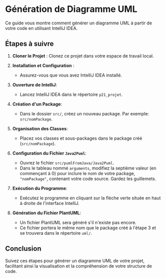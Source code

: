 # Génération de Diagramme UML

Ce guide vous montre comment générer un diagramme UML à partir de votre code en utilisant IntelliJ IDEA.

## Étapes à suivre

1. **Cloner le Projet** : Clonez ce projet dans votre espace de travail local.

2. **Installation et Configuration** :
    - Assurez-vous que vous avez IntelliJ IDEA installé.

3. **Ouverture de IntelliJ**:
   - Lancez IntelliJ IDEA dans le répertoire `p21_projet`.

4. **Création d'un Package**:
   - Dans le dossier `src/`, créez un nouveau package. Par exemple: `src/nomPackage`.

5. **Organisation des Classes**:
   - Placez vos classes et sous-packages dans le package créé (`src/nomPackage`).

6. **Configuration du Fichier `Java2Puml`**:
   - Ouvrez le fichier `src/pumlFromJava/Java2Puml`.
   - Dans le tableau nommé `arguments`, modifiez la septième valeur (en commençant à 0) pour inclure le nom de votre package, `"nomPackage"`, contenant votre code source. Gardez les guillemets.

7. **Exécution du Programme**:
   - Exécutez le programme en cliquant sur la flèche verte située en haut à droite de l'interface IntelliJ.

8. **Génération du Fichier PlantUML**:
   - Un fichier PlantUML sera généré s'il n'existe pas encore.
   - Ce fichier portera le même nom que le package créé à l'étape 3 et se trouvera dans le répertoire `uml/`.

## Conclusion

Suivez ces étapes pour générer un diagramme UML de votre projet, facilitant ainsi la visualisation et la compréhension de votre structure de code.
